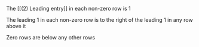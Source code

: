The [[(2) Leading entry]] in each non-zero row is 1

The leading 1 in each non-zero row is to the right of the leading 1 in any row above it

Zero rows are below any other rows